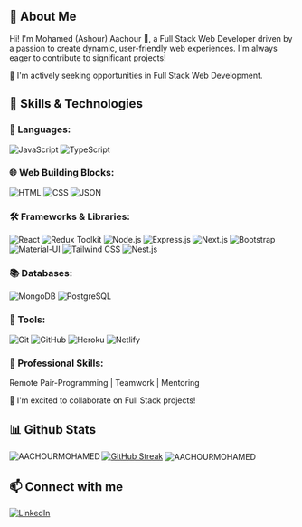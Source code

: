 ## 🌟 About Me

Hi! I'm Mohamed (Ashour) Aachour 👋, a Full Stack Web Developer driven by a passion to create dynamic, user-friendly web experiences. I'm always eager to contribute to significant projects!

🎯 I'm actively seeking opportunities in Full Stack Web Development.

## 🚀 Skills & Technologies

### 🎨 Languages:

![JavaScript](https://img.shields.io/badge/JavaScript-F7DF1E?style=flat-square&logo=javascript&logoColor=black)
![TypeScript](https://img.shields.io/badge/TypeScript-0081CB?style=flat-square&logo=typescript&logoColor=white)

### 🌐 Web Building Blocks:

![HTML](https://img.shields.io/badge/HTML-E34F26?style=flat-square&logo=html5&logoColor=white) ![CSS](https://img.shields.io/badge/CSS-1572B6?style=flat-square&logo=css3&logoColor=white) ![JSON](https://img.shields.io/badge/JSON-000000?style=flat-square&logo=json&logoColor=white)

### 🛠️ Frameworks & Libraries:

![React](https://img.shields.io/badge/React-61DAFB?style=flat-square&logo=react&logoColor=white) ![Redux Toolkit](https://img.shields.io/badge/Redux_Toolkit-764ABC?style=flat-square&logo=redux&logoColor=white) ![Node.js](https://img.shields.io/badge/Node.js-43853D?style=flat-square&logo=node.js&logoColor=white) ![Express.js](https://img.shields.io/badge/Express.js-404D59?style=flat-square&logo=express&logoColor=white) ![Next.js](https://img.shields.io/badge/Next.js-000000?style=flat-square&logo=next.js&logoColor=white) ![Bootstrap](https://img.shields.io/badge/Bootstrap-7952B3?style=flat-square&logo=bootstrap&logoColor=white) ![Material-UI](https://img.shields.io/badge/Material--UI-0081CB?style=flat-square&logo=material-ui&logoColor=white) ![Tailwind CSS](https://img.shields.io/badge/Tailwind_CSS-38B2AC?style=flat-square&logo=tailwind-css&logoColor=white) ![Nest.js](https://img.shields.io/badge/Nest.js-E0234E?style=flat-square&logo=nestjs&logoColor=white)

### 📚 Databases:

![MongoDB](https://img.shields.io/badge/MongoDB-4EA94B?style=flat-square&logo=mongodb&logoColor=white) ![PostgreSQL](https://img.shields.io/badge/PostgreSQL-316192?style=flat-square&logo=postgresql&logoColor=white)

### 🔧 Tools:

![Git](https://img.shields.io/badge/Git-F05032?style=flat-square&logo=git&logoColor=white) ![GitHub](https://img.shields.io/badge/GitHub-181717?style=flat-square&logo=github&logoColor=white) ![Heroku](https://img.shields.io/badge/Heroku-430098?style=flat-square&logo=heroku&logoColor=white) ![Netlify](https://img.shields.io/badge/Netlify-00C7B7?style=flat-square&logo=netlify&logoColor=white) 

### 💼 Professional Skills:

Remote Pair-Programming | Teamwork | Mentoring

🤝 I'm excited to collaborate on Full Stack projects!

## 📊 Github Stats

[![GitHub Streak](https://streak-stats.demolab.com?user=AACHOURMOHAMED&theme=github-dark&border=DADADA&ring=4C8EDA&fire=DD7A22&dates=4C8EDA)](https://git.io/streak-stats)
<img align="left" src="https://github-readme-stats.vercel.app/api/top-langs?username=AACHOURMOHAMED&amp;show_icons=true&theme=github_dark" alt="AACHOURMOHAMED" />
<img align="center" src="https://github-readme-stats.vercel.app/api?username=AACHOURMOHAMED&amp;show_icons=true&theme=github_dark&amp;count_private=true" alt="AACHOURMOHAMED" />

## 📫 Connect with me

[![LinkedIn](https://img.shields.io/badge/LinkedIn-blue?style=flat&logo=linkedin)](https://www.linkedin.com/in/mohamed-aachour-25405b215/)
